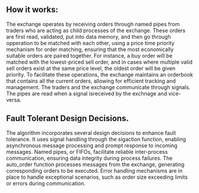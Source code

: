 ## How it works:
  The exchange operates by receiving orders through named pipes from traders who are acting as child processes of the exchange. These orders are first read, validated, put into data memory, and then go through opperation to be matched with each other, using a price time priority mechanism for order matching, ensuring that the most economically suitable orders are paired together. For instance, a buy order will be matched with the lowest-priced sell order, and in cases where multiple valid sell orders exist at the same price level, the oldest order will be given priority. To facilitate these operations, the exchange maintains an orderbook that contains all the current orders, allowing for efficient tracking and management. The traders and the exchange communicate through signals. The pipes are read when a signal isreceived by the exchnage and vice-versa. 

## Fault Tolerant Design Decisions.
  The algorithm incorporates several design decisions to enhance fault tolerance. It uses signal handling through the sigaction function, enabling asynchronous message processing and prompt response to incoming messages. Named pipes, or FIFOs, facilitate reliable inter-process communication, ensuring data integrity during process failures. The auto_order function processes messages from the exchange, generating corresponding orders to be executed. Error handling mechanisms are in place to handle exceptional scenarios, such as order size exceeding limits or errors during communication.
